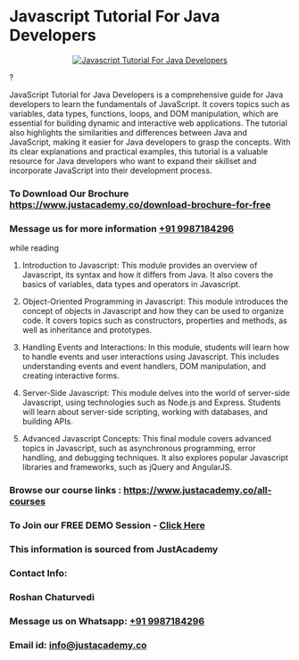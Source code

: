 # Javascript Tutorial For Java Developers

<p align="center">
  <a href="https://justacademy.co/course-detail/javascript-training">
    <img src="https://justacademy.co/storage2/course_image/1676636853_course_image.webp" alt="Javascript Tutorial For Java Developers">
  </a>
</p>
?

JavaScript Tutorial for Java Developers is a comprehensive guide for Java developers to learn the fundamentals of JavaScript. It covers topics such as variables, data types, functions, loops, and DOM manipulation, which are essential for building dynamic and interactive web applications. The tutorial also highlights the similarities and differences between Java and JavaScript, making it easier for Java developers to grasp the concepts. With its clear explanations and practical examples, this tutorial is a valuable resource for Java developers who want to expand their skillset and incorporate JavaScript into their development process.
### To Download Our Brochure https://www.justacademy.co/download-brochure-for-free
### Message us for more information [+91 9987184296](https://api.whatsapp.com/send?phone=919987184296)
while reading

1) Introduction to Javascript: This module provides an overview of Javascript, its syntax and how it differs from Java. It also covers the basics of variables, data types and operators in Javascript.

2) Object-Oriented Programming in Javascript: This module introduces the concept of objects in Javascript and how they can be used to organize code. It covers topics such as constructors, properties and methods, as well as inheritance and prototypes.

3) Handling Events and Interactions: In this module, students will learn how to handle events and user interactions using Javascript. This includes understanding events and event handlers, DOM manipulation, and creating interactive forms.

4) Server-Side Javascript: This module delves into the world of server-side Javascript, using technologies such as Node.js and Express. Students will learn about server-side scripting, working with databases, and building APIs.

5) Advanced Javascript Concepts: This final module covers advanced topics in Javascript, such as asynchronous programming, error handling, and debugging techniques. It also explores popular Javascript libraries and frameworks, such as jQuery and AngularJS.

### Browse our course links : https://www.justacademy.co/all-courses 
### To Join our FREE DEMO Session - [Click Here](https://www.justacademy.co/register-for-course-demo)


### This information is sourced from JustAcademy
### Contact Info:
### Roshan Chaturvedi
### Message us on Whatsapp: [+91 9987184296](https://api.whatsapp.com/send?phone=919987184296)
### Email id: [info@justacademy.co](mailto:info@justacademy.co)
                    